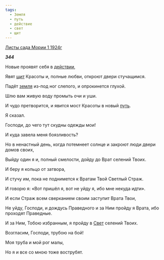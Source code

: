 ```yaml
---
tags:
  - Земля
  - путь
  - действие
  - свет
  - щит
---
```

[Листы сада Мории 1 1924г](https://127.0.0.1:4002/agni/1924)

___344___

Новые проявят себя в [действии](../../../tags/#действие),   

Явят [щит](../../../tags/#щит) Красоты и, полные любви, откроют двери стучащимся.   

Падёт [земля](../../../tags/#Земля) из-под ног слепого, и опрокинется глухой.   

Шлю вам живую воду промыть очи и уши.   

И чудо претворится, и явится мост Красоты в новый [путь](../../../tags/#путь).   

Я сказал.   

Господи, до чего тут скудны одежды мои!   

И куда завела меня боязливость?   

Но в ненастный день, когда потемнеет солнце и закроют люди двери домов своих,   

Выйду один я и, полный смелости, дойду до Врат селений Твоих.   

И беру я кольцо от затвора,   

И стучу им, пока не поднимется к Вратам Твой Светлый Страж.   

И говорю я: «Вот пришёл я, вот не уйду я, ибо мне некуда идти».   

И если Страж всем сверканием своим заступит Врата Твои,   

Не уйду, Господи, и дождусь Праведного и за Ним пройду я Врата, ибо проходят Праведные.   

И за Ним, Тобою избранным, я пройду в [Свет](../../../tags/#свет) селений Твоих.   

Возгласим, Господи, трубою на бой!   

Моя труба и мой рог малы,   

Но я и все со мною тоже вострубят.   

